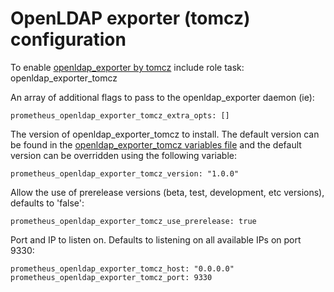 # OpenLDAP exporter (tomcz) configuration

To enable [openldap_exporter by tomcz](https://github.com/tomcz/openldap_exporter) include role task: openldap_exporter_tomcz

An array of additional flags to pass to the openldap_exporter daemon (ie):

    prometheus_openldap_exporter_tomcz_extra_opts: []

The version of openldap_exporter_tomcz to install. The default version can be found in the [openldap_exporter_tomcz variables file](../vars/software/openldap_exporter_tomcz.yml) and the default version can be overridden using the following variable:

    prometheus_openldap_exporter_tomcz_version: "1.0.0"

Allow the use of prerelease versions (beta, test, development, etc versions), defaults to 'false':

    prometheus_openldap_exporter_tomcz_use_prerelease: true

Port and IP to listen on. Defaults to listening on all available IPs on port 9330:

    prometheus_openldap_exporter_tomcz_host: "0.0.0.0"
    prometheus_openldap_exporter_tomcz_port: 9330
